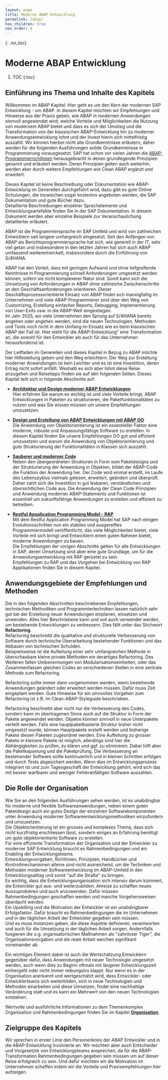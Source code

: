 ```yaml
---
layout: page
title: Moderne ABAP Entwicklung
permalink: /abap/
has_children: true
nav_order: 4
---
```


{: .no_toc}
# Moderne ABAP Entwicklung

1. TOC
{:toc}

## Einführung ins Thema und Inhalte des Kapitels

Willkommen im ABAP Kapitel. Hier geht es um den Kern der modernen SAP Entwicklung - um ABAP.  In diesem Kapitel möchten wir Empfehlungen und Hinweise aus der Praxis geben, wie ABAP in modernen Anwendungen sinnvoll angewendet wird, welche Vorteile und Möglichkeiten die Nutzung von modernem ABAP bietet und dass es sich der Umstieg und die Transformation von der klassischen ABAP-Entwicklung hin zu moderner Anwendungsentwicklung lohnt und der Invest hierin sich mittelfristig auszahlt. Wir können hierbei nicht alle Grundkenntnisse erläutern, daher werden für die folgenden Ausführungen solide Grundkenntnisse in Programmierung vorausgesetzt.
SAP hat schon vor vielen Jahren die [ABAP-Programmierrichtlinien](https://help.sap.com/doc/abapdocu_751_index_htm/7.51/de-DE/abenabap_pgl.htm) herausgebracht in denen grundlegende Prinzipien genannt und erläutert werden. Deren Prinzipien gelten auch weiterhin, werden aber durch weitere Empfehlungen wie Clean ABAP ergänzt und erweitert.  

Dieses Kapitel ist keine Beschreibung oder Dokumentation wie ABAP-Entwicklung im Generellen durchgeführt wird, dazu gibt es gute Online Schulungen, die inzwischen sogar kostenlos angeboten werden, die SAP Dokumentation und gute Bücher dazu.  
Detaillierte Beschreibungen einzelner Sprachelemente und Entwicklungsartefakte finden Sie in der SAP Dokumentation. In diesem Dokument werden aber einzelne Beispiele zur Veranschaulichung detaillierter erläutert.

ABAP ist die Programmiersprache im SAP Umfeld und wird von zahlreichen Entwicklern seit langem umfangreich eingesetzt. Seit den Anfängen von ABAP als Berichtsprogrammiersprache hat sich, wie generell in der IT, sehr viel getan und insbesondere in den letzten Jahren hat sich auch ABAP umfassend weiterentwickelt, insbesondere durch die Einführung von S/4HANA.  

ABAP hat den Vorteil, dass mit geringen Aufwand und ohne tiefgreifende Kenntnisse in Programmierung schnell Anforderungen umgesetzt werden können, sofern sie nicht komplexerer Natur sind. Somit kann sich die Umsetzung von Anforderungen in ABAP ohne zahlreiche Zwischenschritte an den Geschäftsanforderungen orientieren. Dieser Geschäftsprozessorientierte Einsatz von ABAP findet sich  mannigfaltig im Unternehmen und viele ABAP-Programmierer sind über den Weg von Customizing, Erstellung einfacher Reports, Debugging, Implementierung von User-Exits usw. in die ABAP-Welt eingestiegen.  
Im Jahr 2025, wo viele Unternehmen den Sprung auf S/4HANA bereits angehen oder angehen werden, sind die neuen Technologien, Methoden und Tools noch nicht in dem Umfang im Einsatz wie es beim klassischen ABAP der Fall ist. Hier steht für die ABAP-Entwicklung" eine Transformation an, die sowohl für den Entwickler als auch für das Unternehmen herausfordernd ist.

Der Leitfaden im Generellen und dieses Kapitel in Bezug zu ABAP möchte hier Hilfestellung geben und den Weg erleichtern.
Der Weg zur Erstellung moderner Anwendungen ist kein Leichter und es ist eine Investition, deren Ertrag nicht sofort anfällt. Weshalb es sich aber lohnt diese Reise anzugehen und Reisetipps finden sie auf den folgenden Seiten.
Dieses Kapitel teilt sich in folgende Abschnitte auf:

- [**Architektur und Design moderner ABAP Entwicklungen**](/ABAP-Leitfaden/abap/architecture_and_design)  
    Hier erfahren Sie warum es wichtig ist und viele Vorteile bringt, ABAP Entwicklungen in Paketen zu strukturieren, die Paketfunktionalitäten zu nutzen und was Sie wissen müssen um unsere Empfehlungen umzusetzen. 

- [**Design und Erstellung von ABAP Entwicklungen mit ABAP OO**](/ABAP-Leitfaden/abap/software_design_of_object_structur)  
    Die Anwendung von Objektorientierung ist ein essentieller Faktor eine moderne, robuste und Anpassungsfähige Software zu erstellen. In diesem Kapitel finden Sie unsere Empfehlungen OO gut und effizient umzusetzen und warum die Anwendung von Objektorientierung und gute Strukturierung der Funktionalitäten in Klassen sich auszahlt.

- [**Sauberer und moderner Code**](/ABAP-Leitfaden/abap/clean_and_modern_abap)  
    Neben den übergeordneten Strukturen in Form vom Paketdesigns und der Strukturierung der Anwendung in Objekten, bildet der ABAP-Code die Funktion der Anwendung her. Der Code wird einmal erstellt, im Laufe des Lebenszyklus vielmals gelesen, erweitert, geändert und überprüft. Daher zahlt sich die Investition in gut lesbaren, verständlichen und übersichtlichen Code aus. Die Anwendung der Clean Code Prinzipien und Anwendung moderner ABAP-Statements und Funktionen ist essentiell um zukunftsfähige Anwendungen zu erstellen und effizient zu betreiben.

- [**Restful Apsplication Programming Model - RAP**](/ABAP-Leitfaden/abap/restful_abap)  
    Mit dem Restful Application Programming Model hat SAP nach einigen Evolutionsschritten nun ein stabiles und ausgereiftes Programmiermodell veröffentlicht, das viele Möglichkeiten bietet, viele Vorteile mit sich bringt und Entwicklern einen guten Rahmen bietet, moderne Anwendungen zu bauen.  
    Die Empfehlungen der vorigen Abschnitte gelten für alle Entwicklungen in SAP, deren Umsetzung sind aber eine gute Grundlage, um für die Anwendungsentwicklung mit RAP gerüstet zu sein.  
    Empfehlungen zu RAP und das Vorgehen bei Entwicklung von RAP Applikationen finden Sie in diesem Kapitel.

## Anwendungsgebiete der Empfehlungen und Methoden

Die in den folgenden Abschnitten beschriebenen Empfehlungen, technischen Methodiken und Programmiertechniken lassen natürlich sehr gut bei der Erstellung neuer Anwendungen einplanen, einsetzen und anwenden. Alles hier Beschriebene kann und soll auch verwendet werden, um bestehende Entwicklungen zu verbessern. Dies fällt unter das Stichwort **Refactoring**.  
Refactoring beschreibt die qualitative und strukturelle Verbesserung von Software durch technische Überarbeitung bestehender Funktionen und das Abbauen von technischen Schulden.  
Beispielsweise ist die Aufteilung einer sehr umfangreichen Methode in überschaubare kleine private Methoden ein derartiges Refactoring. Des Weiteren fallen Umbenennungen von Modularisationseinheiten, oder das Zusammenfassen gleichen Codes an verschiedenen Stellen in eine zentrale Methode zum Refactoring.

Refactoring sollte immer dann vorgenommen werden, wenn bestehende Anwendungen geändert oder erweitert werden müssen. Dafür muss Zeit eingeplant werden. Gute Hinweise für ein sinnvolles Vorgehen zum Refactoring ist z.B. im Clean-ABAP-Styleguide beschrieben.

Refactoring beschreibt aber nicht nur die Verbesserung des Codes, sondern kann im übertragenen Sinne auch auf die Struktur in Form der Pakete angewendet werden. Objekte können sinnvoll in neue Unterpakete verteilt werden. Falls eine hauptpaketbasierte Struktur bisher nicht umgesetzt wurde, können Hauptpakete erstellt werden und bisherige Pakete diesen Paketen zugeordnet werden.  Eine Aufteilung zu grosser Pakete in kleinere Pakete ist möglich, allerdings sind hier die Abhängigkeiten zu prüfen, zu klären und ggf. zu elimineren. Dabei hilft aber die Paketkapselung und die Paketprüfung.
Die Verbesserung an bestehender Software sollte kontinuierlich und in kleinen Schritten erfolgen und durch Tests abgesichert werden. Wenn dies im Entwicklungsprozess integriert ist und zum Tagesgeschäft der Entwicklung gehört, wird sich das mit besser wartbarer und weniger Fehleranfälligen Software auszahlen.

## Die Rolle der Organisation

Wie Sie an den folgenden Ausführungen sehen werden, ist es unabdingbar für moderne und flexible Softwareanwendungen, neben einem guten Paketdesign auch ein gutes Design der einzelnen Softwarekomponenten unter Anwendung moderner Softwareentwicklungsmethodiken einzufordern und umzusetzen.  
Die Objektorientierung ist ein grosses und komplexes Thema, dass sich nicht kurzfristig erschliessen lässt, sondern einiges an Erfahrung benötigt um gute objektorientierte Software zu erstellen.  
Für eine effiziente Transformation der Organisation und der Entwickler zu moderner SAP Entwicklung braucht es Rahmenbedingungen und ein Enabling der Entwicklungsteams.  
Entwicklungsvorgaben, Richtlinien, Prinzipien, Handbücher und Kontrollmechanismen alleine sind nicht ausreichend, um die Techniken und Methoden moderner Softwareentwicklung im ABAP-Umfeld in den Entwicklungsalltag und somit "auf die Straße" zu bringen.  
Es wichtig, dass die Entwicklungsorganisation sich intensiv darum kümmert, die Entwickler gut aus- und weiterzubilden, Anreize zu schaffen neues Auszuprobieren und auch anzuwenden. Dafür müssen Rahmenbedingungen geschaffen werden und manche Vorgehensweisen überdacht werden.  
Ein Upskilling und die Motivation der Entwickler ist ein unabdingbarer Erfolgsfaktor.  Dafür braucht es Rahmenbedingungen die im Unternehmen und in der täglichen Arbeit der Entwickler gegeben sein müssen.  
Und es muss Instanzen geben, die diese Aspekte definieren, verantworten und auch für die Umsetzung in der täglichen Arbeit sorgen. Andernfalls fungieren die o.g. organisatorischen Maßnahmen als "zahnloser Tiger", die Organisationsvorgaben und die reale Arbeit weichen signifikant voneinander ab.

Ein wichtiges Element dabei ist auch die Wertschätzung Entwicklern gegenüber dafür, dass Anwendungen mit neuer Technologie umgesetzt werden, auch wenn dies zu Beginn oftmals mit längerer Entwicklungszeit einhergeht oder nicht immer reibungslos klappt. Nur wenn es in der Organisation anerkannt und wertgeschätzt wird, dass Entwickler- oder Entwicklerteams sich weiterbilden, sich in neue Technologien und Methoden einarbeiten und diese Umsetzen, findet eine nachhaltige Veränderung statt und es kann ein Mehrwert von den neuen Technologien entstehen.

Wertvolle und ausführliche Informationen zu dem Themenkomplex Organisation und Rahmenbedingungen finden Sie im Kapitel [**Organisation**](/ABAP-Leitfaden/organization/index).

## Zielgruppe des Kapitels  
Wir sprechen in erster Linie den Personenkreis der ABAP Entwickler und in die ABAP-Entwicklung Involvierte an. Wir möchten aber auch Entscheider und Vorgesetzte von Entwicklungsteams ansprechen, da für die ABAP-Transformation Rahmenbedingungen gegeben sein müssen um auf dieser Reise erfolgreich zu sein. Und dafür möchten wir die Motivation im Unternehmen schaffen indem wir die Vorteile und Praxisempfehlungen hier aufzeigen.
